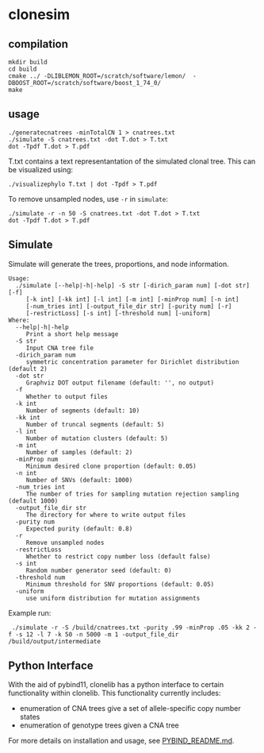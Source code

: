 # clonesim

## compilation

```
mkdir build
cd build
cmake ../ -DLIBLEMON_ROOT=/scratch/software/lemon/  -DBOOST_ROOT=/scratch/software/boost_1_74_0/
make
```

## usage

```
./generatecnatrees -minTotalCN 1 > cnatrees.txt
./simulate -S cnatrees.txt -dot T.dot > T.txt
dot -Tpdf T.dot > T.pdf
```

T.txt contains a text representantation of the simulated clonal tree. This can be visualized using:

```
./visualizephylo T.txt | dot -Tpdf > T.pdf
```

To remove unsampled nodes, use `-r` in `simulate`:


```
./simulate -r -n 50 -S cnatrees.txt -dot T.dot > T.txt
dot -Tpdf T.dot > T.pdf
```

## Simulate

Simulate will generate the trees, proportions, and node information.

```
Usage:
  ./simulate [--help|-h|-help] -S str [-dirich_param num] [-dot str] [-f]
     [-k int] [-kk int] [-l int] [-m int] [-minProp num] [-n int]
     [-num_tries int] [-output_file_dir str] [-purity num] [-r]
     [-restrictLoss] [-s int] [-threshold num] [-uniform]
Where:
  --help|-h|-help
     Print a short help message
  -S str
     Input CNA tree file
  -dirich_param num
     symmetric concentration parameter for Dirichlet distribution (default 2)
  -dot str
     Graphviz DOT output filename (default: '', no output)
  -f
     Whether to output files
  -k int
     Number of segments (default: 10)
  -kk int
     Number of truncal segments (default: 5)
  -l int
     Number of mutation clusters (default: 5)
  -m int
     Number of samples (default: 2)
  -minProp num
     Minimum desired clone proportion (default: 0.05)
  -n int
     Number of SNVs (default: 1000)
  -num_tries int
     The number of tries for sampling mutation rejection sampling (default 1000)
  -output_file_dir str
     The directory for where to write output files
  -purity num
     Expected purity (default: 0.8)
  -r
     Remove unsampled nodes
  -restrictLoss
     Whether to restrict copy number loss (default false)
  -s int
     Random number generator seed (default: 0)
  -threshold num
     Minimum threshold for SNV proportions (default: 0.05)
  -uniform
     use uniform distribution for mutation assignments
```



 Example run:
 ```
  ./simulate -r -S /build/cnatrees.txt -purity .99 -minProp .05 -kk 2 -f -s 12 -l 7 -k 50 -n 5000 -m 1 -output_file_dir /build/output/intermediate 
```
 

## Python Interface
With the aid of pybind11, clonelib has a python interface to certain functionality within clonelib.
This functionality currently includes:  

- enumeration of CNA trees give a set of allele-specific copy number states
- enumeration of genotype trees given a CNA tree 

For more details on installation and usage, see [PYBIND_README.md](./PYBIND_README.md).



